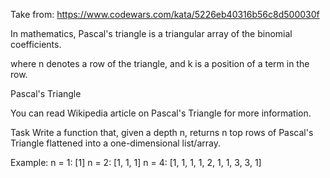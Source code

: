 Take from: https://www.codewars.com/kata/5226eb40316b56c8d500030f

In mathematics, Pascal's triangle is a triangular array of the binomial coefficients.

where n denotes a row of the triangle, and k is a position of a term in the row.

Pascal's Triangle

You can read Wikipedia article on Pascal's Triangle for more information.

Task
Write a function that, given a depth n, returns n top rows of Pascal's Triangle flattened into a one-dimensional list/array.

Example:
n = 1: [1]
n = 2: [1,  1, 1]
n = 4: [1,  1, 1,  1, 2, 1,  1, 3, 3, 1]